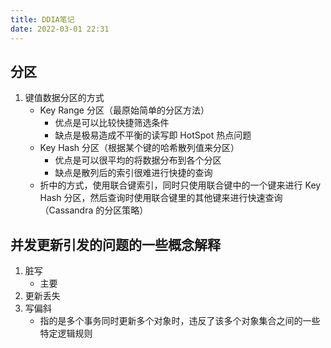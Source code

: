 ```yaml
---
title: DDIA笔记
date: 2022-03-01 22:31
---
```

## 分区
1. 键值数据分区的方式
    - Key Range 分区（最原始简单的分区方法）
        - 优点是可以比较快捷筛选条件
        - 缺点是极易造成不平衡的读写即 HotSpot 热点问题
    - Key Hash 分区（根据某个键的哈希散列值来分区）
        - 优点是可以很平均的将数据分布到各个分区
        - 缺点是散列后的索引很难进行快捷的查询
    - 折中的方式，使用联合键索引，同时只使用联合键中的一个键来进行 Key Hash 分区，然后查询时使用联合键里的其他键来进行快速查询（Cassandra 的分区策略）

## 并发更新引发的问题的一些概念解释
1. 脏写
	- 主要
2. 更新丢失
3. 写偏斜
	- 指的是多个事务同时更新多个对象时，违反了该多个对象集合之间的一些特定逻辑规则